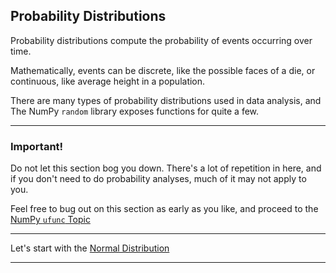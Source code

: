 ## Probability Distributions

Probability distributions compute the probability of events occurring over 
time.

Mathematically, events can be discrete, like the possible faces of a die,
or continuous, like average height in a population.

There are many types of probability distributions used in data analysis, 
and The NumPy `random` library exposes functions for quite a few.

---

### Important!

Do not let this section bog you down. There's a lot of repetition in here,
and if you don't need to do probability analyses, much of it may not apply
to you.

Feel free to bug out on this section as early as you like, and proceed
to the [NumPy `ufunc` Topic](../../03_NumPy_Ufunc/00_ufunc.md)

---

Let's start with the [Normal Distribution](./05_normal_dist.md)

---
